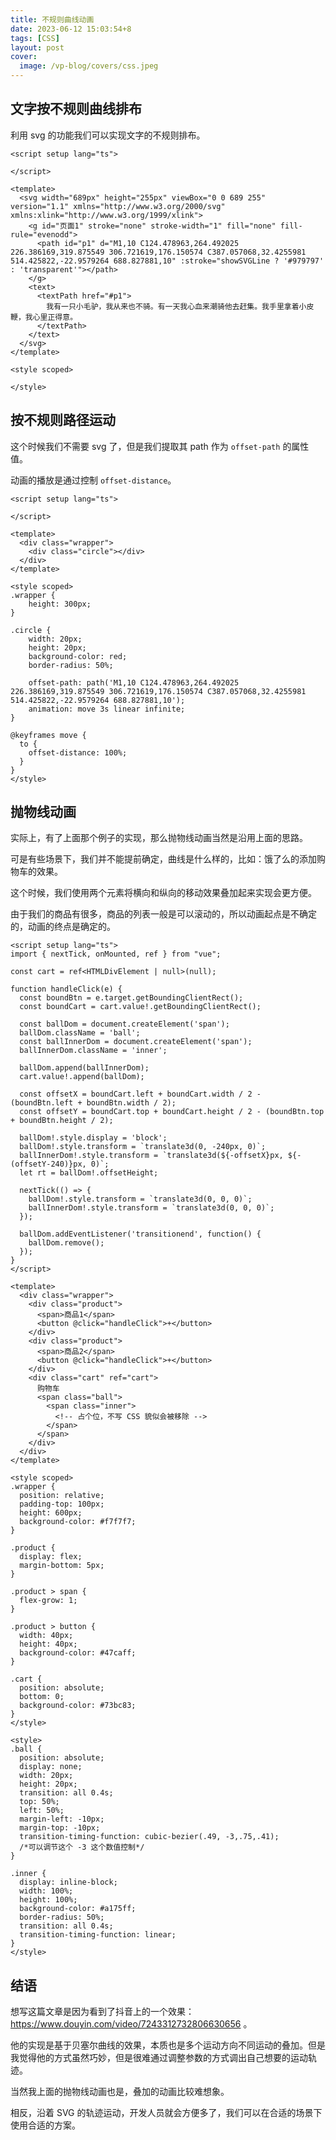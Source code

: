 ```yaml
---
title: 不规则曲线动画
date: 2023-06-12 15:03:54+8
tags: [CSS]
layout: post
cover:
  image: /vp-blog/covers/css.jpeg
---
```


## 文字按不规则曲线排布

利用 svg 的功能我们可以实现文字的不规则排布。

<script setup>
import DamTextLayout from '@/components/InDoc/DamTextLayout.vue';
import DamAnimation from '@/components/InDoc/DamAnimation.vue';
import TheParabola from '@/components/InDoc/TheParabola.vue';

</script>

<DamTextLayout />

```vue
<script setup lang="ts">

</script>

<template>
  <svg width="689px" height="255px" viewBox="0 0 689 255" version="1.1" xmlns="http://www.w3.org/2000/svg" xmlns:xlink="http://www.w3.org/1999/xlink">
    <g id="页面1" stroke="none" stroke-width="1" fill="none" fill-rule="evenodd">
      <path id="p1" d="M1,10 C124.478963,264.492025 226.386169,319.875549 306.721619,176.150574 C387.057068,32.4255981 514.425822,-22.9579264 688.827881,10" :stroke="showSVGLine ? '#979797' : 'transparent'"></path>
    </g>
    <text>
      <textPath href="#p1">
        我有一只小毛驴，我从来也不骑。有一天我心血来潮骑他去赶集。我手里拿着小皮鞭，我心里正得意。
      </textPath>
    </text>
  </svg>
</template>

<style scoped>

</style>
```


## 按不规则路径运动

这个时候我们不需要 svg 了，但是我们提取其 path 作为 `offset-path` 的属性值。

动画的播放是通过控制 `offset-distance`。

<DamAnimation />

```vue
<script setup lang="ts">

</script>

<template>
  <div class="wrapper">
    <div class="circle"></div>
  </div>
</template>

<style scoped>
.wrapper {
    height: 300px;
}

.circle {
    width: 20px;
    height: 20px;
    background-color: red;
    border-radius: 50%;

    offset-path: path('M1,10 C124.478963,264.492025 226.386169,319.875549 306.721619,176.150574 C387.057068,32.4255981 514.425822,-22.9579264 688.827881,10');
    animation: move 3s linear infinite;
}

@keyframes move {
  to {
    offset-distance: 100%;
  }
}
</style>
```


## 抛物线动画

实际上，有了上面那个例子的实现，那么抛物线动画当然是沿用上面的思路。

可是有些场景下，我们并不能提前确定，曲线是什么样的，比如：饿了么的添加购物车的效果。

这个时候，我们使用两个元素将横向和纵向的移动效果叠加起来实现会更方便。

由于我们的商品有很多，商品的列表一般是可以滚动的，所以动画起点是不确定的，动画的终点是确定的。

<TheParabola />

```vue
<script setup lang="ts">
import { nextTick, onMounted, ref } from "vue";

const cart = ref<HTMLDivElement | null>(null);

function handleClick(e) {
  const boundBtn = e.target.getBoundingClientRect();
  const boundCart = cart.value!.getBoundingClientRect();

  const ballDom = document.createElement('span');
  ballDom.className = 'ball';
  const ballInnerDom = document.createElement('span');
  ballInnerDom.className = 'inner';

  ballDom.append(ballInnerDom);
  cart.value!.append(ballDom);

  const offsetX = boundCart.left + boundCart.width / 2 - (boundBtn.left + boundBtn.width / 2);
  const offsetY = boundCart.top + boundCart.height / 2 - (boundBtn.top + boundBtn.height / 2);

  ballDom!.style.display = 'block';
  ballDom!.style.transform = `translate3d(0, -240px, 0)`;
  ballInnerDom!.style.transform = `translate3d(${-offsetX}px, ${-(offsetY-240)}px, 0)`;
  let rt = ballDom!.offsetHeight;

  nextTick(() => {
    ballDom!.style.transform = `translate3d(0, 0, 0)`;
    ballInnerDom!.style.transform = `translate3d(0, 0, 0)`;
  });

  ballDom.addEventListener('transitionend', function() {
    ballDom.remove();
  });
}
</script>

<template>
  <div class="wrapper">
    <div class="product">
      <span>商品1</span>
      <button @click="handleClick">+</button>
    </div>
    <div class="product">
      <span>商品2</span>
      <button @click="handleClick">+</button>
    </div>
    <div class="cart" ref="cart">
      购物车
      <span class="ball">
        <span class="inner">
          <!-- 占个位，不写 CSS 貌似会被移除 -->
        </span>
      </span>
    </div>
  </div>
</template>

<style scoped>
.wrapper {
  position: relative;
  padding-top: 100px;
  height: 600px;
  background-color: #f7f7f7;
}

.product {
  display: flex;
  margin-bottom: 5px;
}

.product > span {
  flex-grow: 1;
}

.product > button {
  width: 40px;
  height: 40px;
  background-color: #47caff;
}

.cart {
  position: absolute;
  bottom: 0;
  background-color: #73bc83;
}
</style>

<style>
.ball {
  position: absolute;
  display: none;
  width: 20px;
  height: 20px;
  transition: all 0.4s;
  top: 50%;
  left: 50%;
  margin-left: -10px;
  margin-top: -10px;
  transition-timing-function: cubic-bezier(.49, -3,.75,.41);
  /*可以调节这个 -3 这个数值控制*/
}

.inner {
  display: inline-block;
  width: 100%;
  height: 100%;
  background-color: #a175ff;
  border-radius: 50%;
  transition: all 0.4s;
  transition-timing-function: linear;
}
</style>
```


## 结语

想写这篇文章是因为看到了抖音上的一个效果：https://www.douyin.com/video/7243312732806630656 。

他的实现是基于贝塞尔曲线的效果，本质也是多个运动方向不同运动的叠加。但是我觉得他的方式虽然巧妙，但是很难通过调整参数的方式调出自己想要的运动轨迹。

当然我上面的抛物线动画也是，叠加的动画比较难想象。

相反，沿着 SVG 的轨迹运动，开发人员就会方便多了，我们可以在合适的场景下使用合适的方案。
